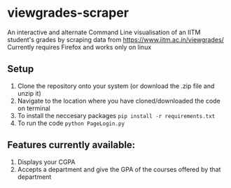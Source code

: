 # viewgrades-scraper
An interactive and alternate Command Line visualisation of an IITM student's grades by scraping data from https://www.iitm.ac.in/viewgrades/  
Currently requires Firefox and works only on linux
## Setup
1. Clone the repository onto your system (or download the .zip file and unzip it)
2. Navigate to the location where you have cloned/downloaded the code on terminal
3. To install the neccesary packages 
 `pip install -r requirements.txt`
4. To run the code 
 `python PageLogin.py`

## Features currently available:
1. Displays your CGPA
2. Accepts a department and give the GPA of the courses offered by that department
 

